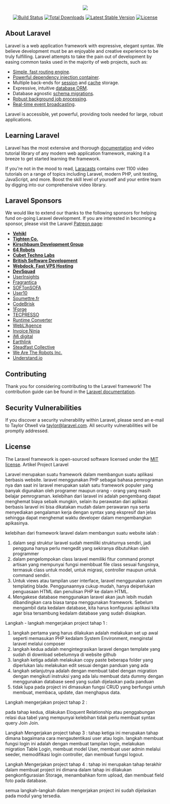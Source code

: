 <p align="center"><img src="https://laravel.com/assets/img/components/logo-laravel.svg"></p>

<p align="center">
<a href="https://travis-ci.org/laravel/framework"><img src="https://travis-ci.org/laravel/framework.svg" alt="Build Status"></a>
<a href="https://packagist.org/packages/laravel/framework"><img src="https://poser.pugx.org/laravel/framework/d/total.svg" alt="Total Downloads"></a>
<a href="https://packagist.org/packages/laravel/framework"><img src="https://poser.pugx.org/laravel/framework/v/stable.svg" alt="Latest Stable Version"></a>
<a href="https://packagist.org/packages/laravel/framework"><img src="https://poser.pugx.org/laravel/framework/license.svg" alt="License"></a>
</p>

## About Laravel

Laravel is a web application framework with expressive, elegant syntax. We believe development must be an enjoyable and creative experience to be truly fulfilling. Laravel attempts to take the pain out of development by easing common tasks used in the majority of web projects, such as:

- [Simple, fast routing engine](https://laravel.com/docs/routing).
- [Powerful dependency injection container](https://laravel.com/docs/container).
- Multiple back-ends for [session](https://laravel.com/docs/session) and [cache](https://laravel.com/docs/cache) storage.
- Expressive, intuitive [database ORM](https://laravel.com/docs/eloquent).
- Database agnostic [schema migrations](https://laravel.com/docs/migrations).
- [Robust background job processing](https://laravel.com/docs/queues).
- [Real-time event broadcasting](https://laravel.com/docs/broadcasting).

Laravel is accessible, yet powerful, providing tools needed for large, robust applications.

## Learning Laravel

Laravel has the most extensive and thorough [documentation](https://laravel.com/docs) and video tutorial library of any modern web application framework, making it a breeze to get started learning the framework.

If you're not in the mood to read, [Laracasts](https://laracasts.com) contains over 1100 video tutorials on a range of topics including Laravel, modern PHP, unit testing, JavaScript, and more. Boost the skill level of yourself and your entire team by digging into our comprehensive video library.

## Laravel Sponsors

We would like to extend our thanks to the following sponsors for helping fund on-going Laravel development. If you are interested in becoming a sponsor, please visit the Laravel [Patreon page](https://patreon.com/taylorotwell):

- **[Vehikl](https://vehikl.com/)**
- **[Tighten Co.](https://tighten.co)**
- **[Kirschbaum Development Group](https://kirschbaumdevelopment.com)**
- **[64 Robots](https://64robots.com)**
- **[Cubet Techno Labs](https://cubettech.com)**
- **[British Software Development](https://www.britishsoftware.co)**
- **[Webdock, Fast VPS Hosting](https://www.webdock.io/en)**
- **[DevSquad](https://devsquad.com)**
- [UserInsights](https://userinsights.com)
- [Fragrantica](https://www.fragrantica.com)
- [SOFTonSOFA](https://softonsofa.com/)
- [User10](https://user10.com)
- [Soumettre.fr](https://soumettre.fr/)
- [CodeBrisk](https://codebrisk.com)
- [1Forge](https://1forge.com)
- [TECPRESSO](https://tecpresso.co.jp/)
- [Runtime Converter](http://runtimeconverter.com/)
- [WebL'Agence](https://weblagence.com/)
- [Invoice Ninja](https://www.invoiceninja.com)
- [iMi digital](https://www.imi-digital.de/)
- [Earthlink](https://www.earthlink.ro/)
- [Steadfast Collective](https://steadfastcollective.com/)
- [We Are The Robots Inc.](https://watr.mx/)
- [Understand.io](https://www.understand.io/)

## Contributing

Thank you for considering contributing to the Laravel framework! The contribution guide can be found in the [Laravel documentation](https://laravel.com/docs/contributions).

## Security Vulnerabilities

If you discover a security vulnerability within Laravel, please send an e-mail to Taylor Otwell via [taylor@laravel.com](mailto:taylor@laravel.com). All security vulnerabilities will be promptly addressed.

## License

The Laravel framework is open-sourced software licensed under the [MIT license](https://opensource.org/licenses/MIT).
Artikel Project Laravel

Laravel merupakan suatu framework dalam membangun suatu aplikasi berbasis website. 
laravel menggunakan PHP sebagai bahasa pemrograman nya dan saat ini laravel merupakan 
salah satu framework populer yang banyak digunakan oleh programer maupun orang - orang 
yang masih belajar pemrograman. kelebihan dari laravel ini adalah pengembang dapat 
menghemat biaya sebaik mungkin, selain itu perawatan dari aplikasi berbasis laravel 
ini bisa dikatakan mudah dalam perawaran nya serta menyediakan pengalaman kerja dengan
syntax yang ekspresif dan jelas sehingga dapat menghemat waktu developer dalam 
mengembangkan apikasinya.

kelebihan dari framework laravel dalam membangun suatu website ialah :
1. dalam segi struktur laravel sudah memiliki strukturnya sendiri, 
jadi pengguna hanya perlu mengedit yang sekiranya dibutuhkan oleh programmer
2. dalam pengelompokan class laravel memiliki fitur command prompt artisan 
yang mempunyai fungsi membbuat file class sesuai fungsinya, termasuk class 
untuk model, untuk migrasi, controller maupun untuk command sendiri.
3. Untuk views atau tampilan user interface, laravel menggunakan system 
templating  blade. Penggunaannya cukup mudah, hanya deiperlukan penguasaan
HTML dan  penulisan PHP ke dalam HTML.
4. Mengakese database menggunakan laravel akan jauh lebih mudah dibandingkan
cara  biasa tanpa menggunakan framework. Sebelum mengambil data kedalam database, 
kita harus konfigurasi aplikasi kita agar bisa tersambung kedalam database yang 
sudah disiapkan.

Langkah - langkah mengerjakan project tahap 1 :

1. langkah pertama yang harus dilakukan adalah melakukan set up awal seperti
 memasukan PHP kedalam System Environment, menginstal laravel melalui composer
2. langkah kedua adalah mengintegrasikan laravel dengan template yang sudah di 
download sebelumnya di website github
3. langkah ketiga adalah melakukan copy paste beberapa folder yang diperlukan 
lalu melakukan edit sesuai dengan panduan yang ada
4. langkah selanjutnya adalah dengan membuat tabel dengan migration dengan mengikuti 
instruksi yang ada lalu membuat data dummy dengan menggunakan database seed yang sudah 
dijelaskan pada panduan
5. tidak lupa pada project ini dimasukan fungsi CRUD yang berfungsi untuh membuat, membaca, 
update, dan menghapus data.

Langkah mengerjakan project tahap 2 :

pada tahap kedua, dilakukan Eloquent Relationship atau penggabungan relasi dua tabel yang 
mempunyai kelebihan tidak perlu membuat syntax query Join Join.

Langkah Mengerjakan project tahap 3 :
tahap ketiga ini merupakan tahap dimana bagaimana cara mengautentikasi user atau login.
langkah membuat fungsi login ini adalah dengan membuat tampilan login, melakukan migration 
Table Login, membuat model User, membuat user admin melalui seeder, memodifikasi login controller,
dan membuat fungsi logout.

Langkah Mengerjakan project tahap 4 :
tahap ini merupakan tahap terakhir dalam membuat project ini dimana dalam tahap ini dilakukan 
pengkonfigurasian Storage, menambahkan form upload, dan membuat field foto pada database.

semua langkah-langkah dalam mengerjakan project ini sudah dijelaskan pada modul yang tersedia.
